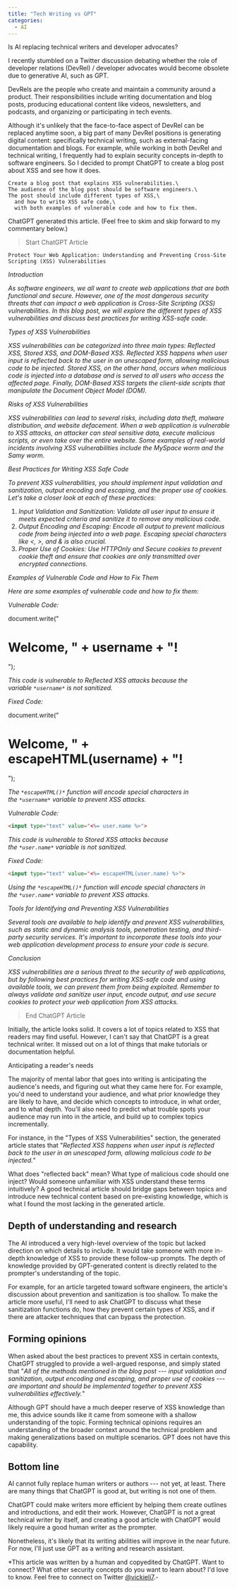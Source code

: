 ```yaml
---
title: "Tech Writing vs GPT"
categories:
  - AI
---
```


Is AI replacing technical writers and developer advocates?

I recently stumbled on a Twitter discussion debating whether the role of developer relations (DevRel) / developer advocates would become obsolete due to generative AI, such as GPT.

DevRels are the people who create and maintain a community around a product. Their responsibilities include writing documentation and blog posts, producing educational content like videos, newsletters, and podcasts, and organizing or participating in tech events.

Although it's unlikely that the face-to-face aspect of DevRel can be replaced anytime soon, a big part of many DevRel positions is generating digital content: specifically technical writing, such as external-facing documentation and blogs. For example, while working in both DevRel and technical writing, I frequently had to explain security concepts in-depth to software engineers. So I decided to prompt ChatGPT to create a blog post about XSS and see how it does.

```
Create a blog post that explains XSS vulnerabilities.\
The audience of the blog post should be software engineers.\
The post should include different types of XSS,\
  and how to write XSS safe code,\
  with both examples of vulnerable code and how to fix them.
```

ChatGPT generated this article. (Feel free to skim and skip forward to my commentary below.)

> Start ChatGPT Article

```Protect Your Web Application: Understanding and Preventing Cross-Site Scripting (XSS) Vulnerabilities```

*Introduction*

*As software engineers, we all want to create web applications that are both functional and secure. However, one of the most dangerous security threats that can impact a web application is Cross-Site Scripting (XSS) vulnerabilities. In this blog post, we will explore the different types of XSS vulnerabilities and discuss best practices for writing XSS-safe code.*

*Types of XSS Vulnerabilities*

*XSS vulnerabilities can be categorized into three main types: Reflected XSS, Stored XSS, and DOM-Based XSS. Reflected XSS happens when user input is reflected back to the user in an unescaped form, allowing malicious code to be injected. Stored XSS, on the other hand, occurs when malicious code is injected into a database and is served to all users who access the affected page. Finally, DOM-Based XSS targets the client-side scripts that manipulate the Document Object Model (DOM).*

*Risks of XSS Vulnerabilities*

*XSS vulnerabilities can lead to several risks, including data theft, malware distribution, and website defacement. When a web application is vulnerable to XSS attacks, an attacker can steal sensitive data, execute malicious scripts, or even take over the entire website. Some examples of real-world incidents involving XSS vulnerabilities include the MySpace worm and the Samy worm.*

*Best Practices for Writing XSS Safe Code*

*To prevent XSS vulnerabilities, you should implement input validation and sanitization, output encoding and escaping, and the proper use of cookies. Let's take a closer look at each of these practices:*

1.  *Input Validation and Sanitization: Validate all user input to ensure it meets expected criteria and sanitize it to remove any malicious code.*
2.  *Output Encoding and Escaping: Encode all output to prevent malicious code from being injected into a web page. Escaping special characters like <, >, and & is also crucial.*
3.  *Proper Use of Cookies: Use HTTPOnly and Secure cookies to prevent cookie theft and ensure that cookies are only transmitted over encrypted connections.*

*Examples of Vulnerable Code and How to Fix Them*

*Here are some examples of vulnerable code and how to fix them:*

*Vulnerable Code:*

document.write("<h1>Welcome, " + username + "!</h1>");

*This code is vulnerable to Reflected XSS attacks because the variable *`*username*`* is not sanitized.*

*Fixed Code:*

document.write("<h1>Welcome, " + escapeHTML(username) + "!</h1>");

*The *`*escapeHTML()*`* function will encode special characters in the *`*username*`* variable to prevent XSS attacks.*

*Vulnerable Code:*

```html
<input type="text" value="<%= user.name %>">
```

*This code is vulnerable to Stored XSS attacks because the *`*user.name*`* variable is not sanitized.*

*Fixed Code:*

```html
<input type="text" value="<%= escapeHTML(user.name) %>">
```

*Using the *`*escapeHTML()*`* function will encode special characters in the *`*user.name*`* variable to prevent XSS attacks.*

*Tools for Identifying and Preventing XSS Vulnerabilities*

*Several tools are available to help identify and prevent XSS vulnerabilities, such as static and dynamic analysis tools, penetration testing, and third-party security services. It's important to incorporate these tools into your web application development process to ensure your code is secure.*

*Conclusion*

*XSS vulnerabilities are a serious threat to the security of web applications, but by following best practices for writing XSS-safe code and using available tools, we can prevent them from being exploited. Remember to always validate and sanitize user input, encode output, and use secure cookies to protect your web application from XSS attacks.*

> End ChatGPT Article

Initially, the article looks solid. It covers a lot of topics related to XSS that readers may find useful. However, I can't say that ChatGPT is a great technical writer. It missed out on a lot of things that make tutorials or documentation helpful.

Anticipating a reader's needs

The majority of mental labor that goes into writing is anticipating the audience's needs, and figuring out what they came here for. For example, you'd need to understand your audience, and what prior knowledge they are likely to have, and decide which concepts to introduce, in what order, and to what depth. You'll also need to predict what trouble spots your audience may run into in the article, and build up to complex topics incrementally.

For instance, in the "Types of XSS Vulnerabilities" section, the generated article states that "*Reflected XSS happens when user input is reflected back to the user in an unescaped form, allowing malicious code to be injected.*"

What does "reflected back" mean? What type of malicious code should one inject? Would someone unfamiliar with XSS understand these terms intuitively? A good technical article should bridge gaps between topics and introduce new technical content based on pre-existing knowledge, which is what I found the most lacking in the generated article.

## Depth of understanding and research

The AI introduced a very high-level overview of the topic but lacked direction on which details to include. It would take someone with more in-depth knowledge of XSS to provide these follow-up prompts. The depth of knowledge provided by GPT-generated content is directly related to the prompter's understanding of the topic.

For example, for an article targeted toward software engineers, the article's discussion about prevention and sanitization is too shallow. To make the article more useful, I'll need to ask ChatGPT to discuss what these sanitization functions do, how they prevent certain types of XSS, and if there are attacker techniques that can bypass the protection.

## Forming opinions

When asked about the best practices to prevent XSS in certain contexts, ChatGPT struggled to provide a well-argued response, and simply stated that "*All of the methods mentioned in the blog post --- input validation and sanitization, output encoding and escaping, and proper use of cookies --- are important and should be implemented together to prevent XSS vulnerabilities effectively.*"

Although GPT should have a much deeper reserve of XSS knowledge than me, this advice sounds like it came from someone with a shallow understanding of the topic. Forming technical opinions requires an understanding of the broader context around the technical problem and making generalizations based on multiple scenarios. GPT does not have this capability.

## Bottom line

AI cannot fully replace human writers or authors --- not yet, at least. There are many things that ChatGPT is good at, but writing is not one of them.

ChatGPT could make writers more efficient by helping them create outlines and introductions, and edit their work. However, ChatGPT is not a great technical writer by itself, and creating a good article with ChatGPT would likely require a good human writer as the prompter.

Nonetheless, it's likely that its writing abilities will improve in the near future. For now, I'll just use GPT as a writing and research assistant.

*This article was written by a human and copyedited by ChatGPT.
Want to connect? What other security concepts do you want to learn about? I'd love to know. Feel free to connect on Twitter [@vickieli7](https://twitter.com/vickieli7).-